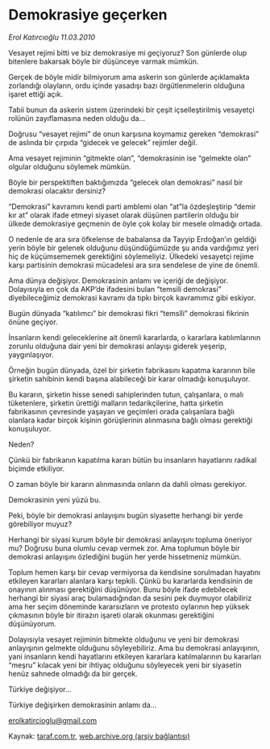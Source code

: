 # Demokrasiye geçerken

*Erol Katırcıoğlu 11.03.2010*

<div class="yazi"><p>Vesayet rejimi bitti ve biz demokrasiye mi geçiyoruz? Son günlerde olup bitenlere bakarsak böyle bir düşünceye varmak mümkün.</p>
<p>Gerçek de böyle midir bilmiyorum ama askerin son günlerde açıklamakta zorlandığı olayların, ordu içinde yasadışı bazı örgütlenmelerin olduğuna işaret ettiği açık.</p>
<p>Tabii bunun da askerin sistem üzerindeki bir çeşit içselleştirilmiş vesayetçi rolünün zayıflamasına neden olduğu da...</p>
<p>Doğrusu “vesayet rejimi” de onun karşısına koymamız gereken “demokrasi” de aslında bir çırpıda “gidecek ve gelecek” rejimler değil.</p>
<p>Ama vesayet rejiminin “gitmekte olan”, “demokrasinin ise “gelmekte olan” olgular olduğunu söylemek mümkün.</p>
<p>Böyle bir perspektiften baktığımızda “gelecek olan demokrasi” nasıl bir demokrasi olacaktır dersiniz?</p>
<p>“Demokrasi” kavramını kendi parti amblemi olan “at”la özdeşleştirip “demir kır at” olarak ifade etmeyi siyaset olarak düşünen partilerin olduğu bir ülkede demokrasiye geçmenin de öyle çok kolay bir mesele olmadığı ortada.</p>
<p>O nedenle de ara sıra öfkelense de babalansa da Tayyip Erdoğan’ın geldiği yerin böyle bir gelenek olduğunu düşündüğümüzde şu anda vardığımız yeri hiç de küçümsememek gerektiğini söylemeliyiz. Ülkedeki vesayetçi rejime karşı partisinin demokrasi mücadelesi ara sıra sendelese de yine de önemli.</p>
<p>Ama dünya değişiyor. Demokrasinin anlamı ve içeriği de değişiyor. Dolayısıyla en çok da AKP’de ifadesini bulan “temsili demokrasi” diyebileceğimiz demokrasi kavramı da tıpkı birçok kavramımız gibi eskiyor.</p>
<p>Bugün dünyada “katılımcı” bir demokrasi fikri “temsîli” demokrasi fikrinin önüne geçiyor.</p>
<p>İnsanların kendi geleceklerine ait önemli kararlarda, o kararlara katılımlarının zorunlu olduğuna dair yeni bir demokrasi anlayışı giderek yeşerip, yaygınlaşıyor.</p>
<p>Örneğin bugün dünyada, özel bir şirketin fabrikasını kapatma kararının bile şirketin sahibinin kendi başına alabileceği bir karar olmadığı konuşuluyor.</p>
<p>Bu kararın, şirketin hisse senedi sahiplerinden tutun, çalışanlara, o malı tüketenlere, şirketin ürettiği malların tedarikçilerine, hatta şirketin fabrikasının çevresinde yaşayan ve geçimleri orada çalışanlara bağlı olanlara kadar birçok kişinin görüşlerinin alınmasına bağlı olması gerektiği konuşuluyor.</p>
<p>Neden?</p>
<p>Çünkü bir fabrikanın kapatılma kararı bütün bu insanların hayatlarını radikal biçimde etkiliyor.</p>
<p>O zaman böyle bir kararın alınmasında onların da dahli olması gerekiyor.</p>
<p>Demokrasinin yeni yüzü bu.</p>
<p>Peki, böyle bir demokrasi anlayışını bugün siyasette herhangi bir yerde görebiliyor muyuz?</p>
<p>Herhangi bir siyasi kurum böyle bir demokrasi anlayışını topluma öneriyor mu? Doğrusu buna olumlu cevap vermek zor. Ama toplumun böyle bir demokrasi anlayışını özlediğini bugün her yerde hissetmeniz mümkün.</p>
<p>Toplum hemen karşı bir cevap vermiyorsa da kendisine sorulmadan hayatını etkileyen kararları alanlara karşı tepkili. Çünkü bu kararlarda kendisinin de onayının alınması gerektiğini düşünüyor. Bunu böyle ifade edebilecek herhangi bir siyasi araç bulamadığından da sesini pek duymuyor olabiliriz ama her seçim döneminde kararsızların ve protesto oylarının hep yüksek çıkmasının böyle bir itirazın işareti olarak okunması gerektiğini düşünüyorum.</p>
<p>Dolayısıyla vesayet rejiminin bitmekte olduğunu ve yeni bir demokrasi anlayışının gelmekte olduğunu söyleyebiliriz. Ama bu demokrasi anlayışının, yani insanların kendi hayatlarını etkileyen kararlara katılmalarının bu kararları “meşru” kılacak yeni bir ihtiyaç olduğunu söyleyecek yeni bir siyasetin henüz sahnede olmadığı da bir gerçek.</p>
<p>Türkiye değişiyor...</p>
<p>Türkiye değişirken demokrasinin anlamı da...</p>
<p><a href="mailto:erolkatircioglu@gmail.com">erolkatircioglu@gmail.com</a></p>
</div>

Kaynak: [taraf.com.tr](http://www.taraf.com.tr:80/makale/10386.htm), [web.archive.org (arşiv bağlantısı)](http://web.archive.org/web/20100314152332/http://www.taraf.com.tr:80/makale/10386.htm)
